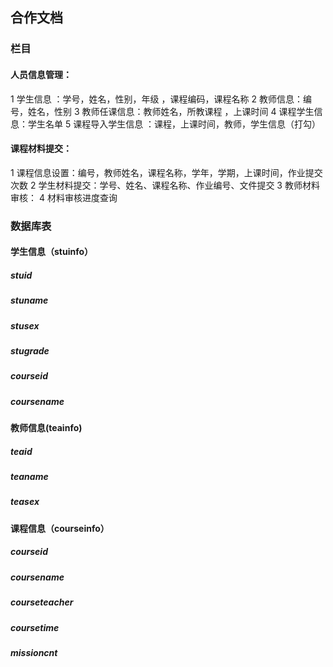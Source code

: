 ## 合作文档

### 栏目

#### 人员信息管理：

1 学生信息 ：学号，姓名，性别，年级 ，课程编码，课程名称
2 教师信息：编号，姓名，性别 
3 教师任课信息：教师姓名，所教课程 ，上课时间
4 课程学生信息：学生名单
5 课程导入学生信息 ：课程，上课时间，教师，学生信息（打勾）

#### 课程材料提交：

1 课程信息设置：编号，教师姓名，课程名称，学年，学期，上课时间，作业提交次数
2 学生材料提交：学号、姓名、课程名称、作业编号、文件提交
3 教师材料审核：
4 材料审核进度查询

### 数据库表

#### 学生信息（stuinfo）

##### 	stuid

##### 	stuname

##### 	stusex

##### 	stugrade

##### 	courseid

##### 	coursename

####  教师信息(teainfo) 

##### 	teaid

##### 	teaname

##### 	teasex

#### 课程信息（courseinfo） 

##### 	courseid

##### 	coursename

##### 	courseteacher

##### 	coursetime

##### 	missioncnt